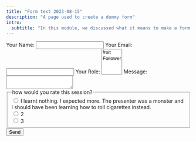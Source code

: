 ```yaml
---
title: "Form test 2023-08-15"
description: "A page used to create a dummy form"
intro:
  subtitle: "In this module, we discussed what it means to make a form."
---
```


<form name="form-test-20230814" method="POST" data-netlify="true">
  <label>Your Name: <input type="text" name="name" /></label>   
    <label>Your Email: <input type="email" name="email" /></label>
    <label>Your Role: <select name="role[]" multiple>
      <option value="leader">fruit</option>
      <option value="follower">Follower</option>
    </select></label>
    <label>Message: <textarea name="message"></textarea></label>
    <fieldset class="bigRadio three-opt">
    <legend>
    how would you rate this session?
    </legend>
  <div class="ratingOptions">
    <input type="radio" id="rating1" name="rating" value="1">
      <label for="rating1">I learnt nothing. I expected more. The presenter was a monster and I should have been learning how to roll cigarettes instead.</label>
  </div>
  <div class="ratingOptions">
    <input type="radio" id="rating2" name="rating" value="2">
    <label for="rating2">2</label>
  </div>
  <div class="ratingOptions">
    <input type="radio" id="rating3" name="rating" value="3">
    <label for="rating3">3</label>
  </div>
  </fieldset>
    <button type="submit">Send</button>
</form>
